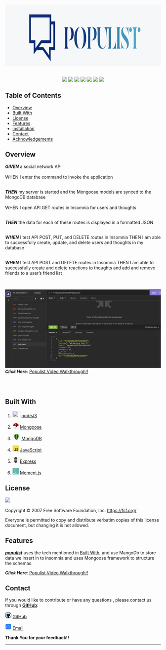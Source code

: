 <a href="#">
    <img src="images/Screenshot 2023-04-14 at 9.32.41 PM.png" alt="Logo" title="Populist"  height="200" width=""/>
</a>
<br>
<br>

<p align="center">
    <img src="https://img.shields.io/badge/Javascript-yellow" />
    <img src="https://img.shields.io/badge/express.js-orange" />
    <img src="https://img.shields.io/badge/MongoDB-blue"  />
    <img src="https://img.shields.io/badge/Mongoose-darkred"  />
    <img src="https://img.shields.io/badge/Moment.js-green" />
     <img src="https://img.shields.io/badge/Node.js-purple" />
      <img src="https://img.shields.io/badge/Moment.js-darkgreen" />
</p>


## Table of Contents

- [Overview](#overview)
- [Built With](#built-with)
- [License](#license)
- [Features](#features)
- [installation](#installation)
- [Contact](#contact)
- [Acknowledgements](#acknowledgements)

## Overview


***GIVEN*** a social network API
<br>
<br>
WHEN I enter the command to invoke the application
<br>
<br>

***THEN*** my server is started and the Mongoose models are synced to the MongoDB database
<br>
<br>
WHEN I open API GET routes in Insomnia for users and thoughts
<br>
<br>

***THEN*** the data for each of these routes is displayed in a formatted JSON
<br>
<br>

***WHEN*** I test API POST, PUT, and DELETE routes in Insomnia
THEN I am able to successfully create, update, and delete users and thoughts in my database
<br>
<br>

***WHEN*** I test API POST and DELETE routes in Insomnia
THEN I am able to successfully create and delete reactions to thoughts and add and remove friends to a user’s friend list

<br>

![](images/Screenshot1.png)
***Click Here***:
[Populist Video Walkthrough!!](https://drive.google.com/file/d/1kEcgbwlVQHbluz5JMNP0XFJ5tq83_m1g/view)

<br>
<br>


## Built With

1.  <img src="images/NODE>JS-BLACK-logo.png"  width="25" height="20">   [nodeJS](https://nodejs.org/en/docs/)

2.  <img src="images/Mongoose-logo.jpg"  width="20" height="20">   [Mongoose](ttps://mongoosejs.com)

3.  <img src="images/MongoDb-logo..png"  width="25" height="20">   [MongoDB](https://www.mongodb.com/)

4.   <img src="images/javascript.png"  width="20" height="20">   [JavaScript](https://devdocs.io/javascript/)

5. <img src="images/express.png"  width="20" height="20">   [Express](https://expressjs.com/)

6. <img src="images/Moment.js-logo.png"  width="20" height="20">   [Moment.js](https://momentjs.com/)


## License

![](https://img.shields.io/badge/License-MIT-red.svg) 

Copyright © 2007 Free Software Foundation, Inc. <https://fsf.org/>

Everyone is permitted to copy and distribute verbatim copies of this license document, but changing it is not allowed.

## Features

<u>***populist***</U> uses the tech mentioned in [Built With](#built-with), and use MangoDb to store data we insert in to insomnia and uses Mongoose framework to structure the schemas.

***Click Here***:
[Populist Video Walkthrough!!](https://drive.google.com/file/d/1kEcgbwlVQHbluz5JMNP0XFJ5tq83_m1g/view)


## Contact

If you would like to contribute or have any questions , please contact us through <u>**GitHub**</u>:

<img src="images/GitHub.png"  width="20" height="20"> [GitHub](https://github.com/moraadrian510)

<img src="images/icloud.jpg"  width="20" height="20"> [Email](mailto:moraadrian510@icloud.com)

**Thank You for your feedback!!**

---

